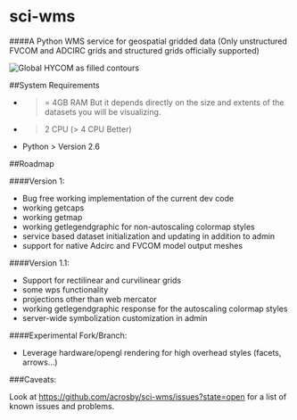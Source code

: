 sci-wms
=========

####A Python WMS service for geospatial gridded data (Only unstructured FVCOM and ADCIRC grids and structured grids officially supported)

![Global HYCOM as filled contours](https://raw.github.com/acrosby/sci-wms/master/src/pywms/wms/static/example1.png)

##System Requirements

- >= 4GB RAM But it depends directly on the size and extents of the datasets you will be visualizing.
- > 2 CPU (> 4 CPU Better) 
- Python > Version 2.6

##Roadmap

####Version 1:
- Bug free working implementation of the current dev code
- working getcaps
- working getmap
- working getlegendgraphic for non-autoscaling colormap styles
- service based dataset initialization and updating in addition to admin
- support for native Adcirc and FVCOM model output meshes

####Version 1.1:
- Support for rectilinear and curvilinear grids
- some wps functionality
- projections other than web mercator
- working getlegendgraphic response for the autoscaling colormap styles
- server-wide symbolization customization in admin

####Experimental Fork/Branch:
- Leverage hardware/opengl rendering for high overhead styles (facets, arrows...)


###Caveats:

Look at https://github.com/acrosby/sci-wms/issues?state=open for a list of known issues and problems.

